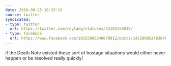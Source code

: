 ```yaml
---
date: 2010-08-25 16:33:19
source: twitter
syndicated:
- type: twitter
  url: https://twitter.com/roytang/statuses/22102156915/
- type: facebook
  url: https://www.facebook.com/10155666240078912/posts/142180852483648
---
```


if the Death Note existed these sort of hostage situations would either never happen or be resolved really quickly!